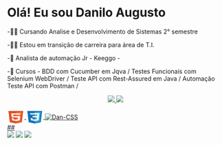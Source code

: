 # Olá! Eu sou Danilo Augusto

-👨‍🎓 Cursando Analise e Desenvolvimento de Sistemas 2° semestre

-👨‍🏭 Estou em transição de carreira para área de T.I. 

-📘 Analista de automação Jr - Keeggo -

-📘 Cursos - BDD com Cucumber em Jqva / Testes Funcionais com Selenium WebDriver / Teste API com Rest-Assured em Java / Automação Teste API com Postman /


<div align="center">
  <a href="https://github.com/Damasceno-Danilo">
  <img height="180em" src="https://github-readme-stats.vercel.app/api?username=DanAugusto&show_icons=true&theme=dracula&include_all_commits=true&count_private=true"/>
  <img height="180em" src="https://github-readme-stats.vercel.app/api/top-langs/?username=DanAugusto&layout=compact&langs_count=7&theme=dracula"/>
</div>
  
  <div style="display: inline_block"><br>
 
  <img align="center" alt="Dan-HTML" height="30" width="40" src="https://raw.githubusercontent.com/devicons/devicon/master/icons/html5/html5-original.svg">
  <img align="center" alt="Dan-CSS" height="30" width="40" src="https://raw.githubusercontent.com/devicons/devicon/master/icons/css3/css3-original.svg">
  <img  align="center" alt="Dan-CSS" height="30" width="40" src="https://cdn.jsdelivr.net/gh/devicons/devicon/icons/java/java-original.svg" /> 
   
</div>
##
  <div> 
  <a href="https://www.instagram.com/dan_guto.dev/" target="_blank"><img src="https://img.shields.io/badge/-Instagram-%23E4405F?style=for-the-badge&logo=instagram&logoColor=white" target="_blank"></a>
  <a href = "mailto:danilo.augustodama@gmail.com"><img src="https://img.shields.io/badge/-Gmail-%23333?style=for-the-badge&logo=gmail&logoColor=white" target="_blank"></a>
  <a href="https://www.linkedin.com/in/danilo-augusto-damasceno-36b163125/" target="_blank"><img src="https://img.shields.io/badge/-LinkedIn-%230077B5?style=for-the-badge&logo=linkedin&logoColor=white" target="_blank"></a> 
 
 
</div>
